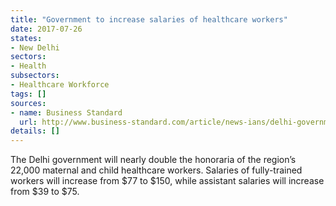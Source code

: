 ```yaml
---
title: "Government to increase salaries of healthcare workers"
date: 2017-07-26
states:
- New Delhi
sectors:
- Health
subsectors:
- Healthcare Workforce
tags: []
sources:
- name: Business Standard
  url: http://www.business-standard.com/article/news-ians/delhi-government-doubles-honorarium-for-anganwadi-workers-helpers-117072200478_1.html
details: []
---
```


The Delhi government will nearly double the honoraria of the region’s 22,000 maternal and child healthcare workers. Salaries of fully-trained workers will increase from $77 to $150, while assistant salaries will increase from $39 to $75.
